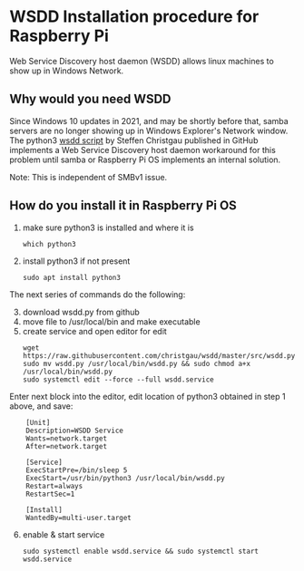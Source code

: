 # WSDD Installation procedure for Raspberry Pi
Web Service Discovery host daemon (WSDD) allows linux machines to show up in Windows Network.
## Why would you need WSDD
Since Windows 10 updates in 2021, and may be shortly before that, samba servers are no longer showing up in Windows Explorer's Network window.
The python3 [wsdd script](https://github.com/christgau/wsdd) by Steffen Christgau published in GitHub implements a Web Service Discovery host daemon workaround for this problem until samba or Raspberry Pi OS implements an internal solution.

Note: This is independent of SMBv1 issue.

## How do you install it in Raspberry Pi OS
1. make sure python3 is installed and where it is
	```
	which python3
	```
1. install python3 if not present
    ```
	sudo apt install python3
	```

The next series of commands do the following:

3. download wsdd.py from github
1. move file to /usr/local/bin and make executable
1. create service and open editor for edit
	```
	wget https://raw.githubusercontent.com/christgau/wsdd/master/src/wsdd.py
	sudo mv wsdd.py /usr/local/bin/wsdd.py && sudo chmod a+x /usr/local/bin/wsdd.py
	sudo systemctl edit --force --full wsdd.service
	```

Enter next block into the editor, edit location of python3 obtained in step 1 above, and save:
```
	[Unit]
	Description=WSDD Service
	Wants=network.target
	After=network.target
	 
	[Service]
	ExecStartPre=/bin/sleep 5
	ExecStart=/usr/bin/python3 /usr/local/bin/wsdd.py
	Restart=always
	RestartSec=1
	 
	[Install]
	WantedBy=multi-user.target
```
6. enable  & start service

	```
	sudo systemctl enable wsdd.service && sudo systemctl start wsdd.service
	```
	